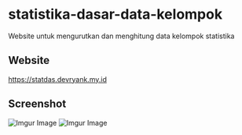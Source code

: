 # statistika-dasar-data-kelompok
Website untuk mengurutkan dan menghitung data kelompok statistika
## Website
https://statdas.devryank.my.id
## Screenshot
![Imgur Image](https://i.imgur.com/HscLWQu.jpg)
![Imgur Image](https://i.imgur.com/EZvfp7s.png)
